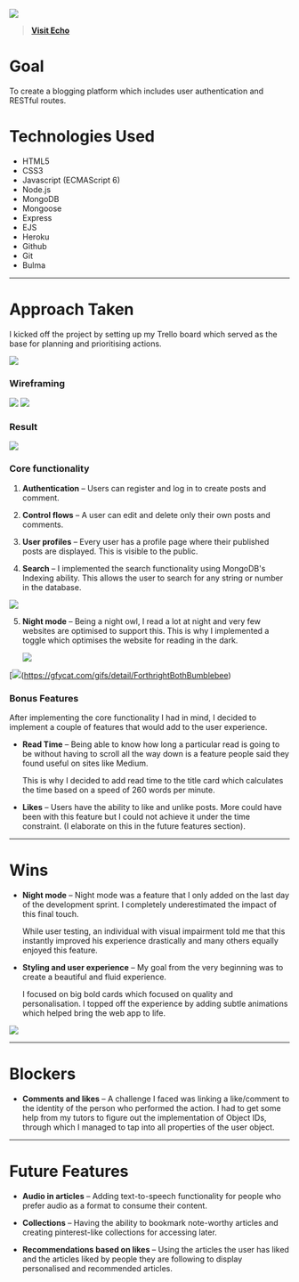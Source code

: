![](https://i.imgur.com/o8o4RV4.png)

> **[Visit Echo](https://echo-platform.herokuapp.com/)**

# Goal
To create a blogging platform which includes user authentication and RESTful routes.

# Technologies Used
* HTML5
* CSS3
* Javascript (ECMAScript 6)
* Node.js
* MongoDB
* Mongoose
* Express
* EJS
* Heroku
* Github
* Git
* Bulma


---
# Approach Taken
I kicked off the project by setting up my Trello board which served as the base for planning and prioritising actions.

![](https://i.imgur.com/nkDBA73.jpg)

### Wireframing
![](https://i.imgur.com/Aeg2WNM.png)
![](https://i.imgur.com/x7Yoa9U.png)


### Result

[![](https://thumbs.gfycat.com/PhysicalUnhappyJanenschia-size_restricted.gif)](https://gfycat.com/gifs/detail/PhysicalUnhappyJanenschia)

### Core functionality

1. **Authentication** – Users can register and log in to create posts and comment.

2. **Control flows** – A user can edit and delete only their own posts and comments.

3. **User profiles** – Every user has a profile page where their published posts are displayed. This is visible to the public.
 
4. **Search** – I implemented the search functionality using MongoDB's Indexing ability. This allows the user to search for any string or number in the database.

![](https://i.imgur.com/9hpFPp2.png)

5. **Night mode** – Being a night owl, I read a lot at night and very few websites are optimised to support this. This is why I implemented a toggle which optimises the website for reading in the dark.

	[![](https://thumbs.gfycat.com/IncomparableUnripeKittiwake-size_restricted.gif)](https://gfycat.com/gifs/detail/IncomparableUnripeKittiwake)

[![](https://thumbs.gfycat.com/ForthrightBothBumblebee-size_restricted.gif)(https://gfycat.com/gifs/detail/ForthrightBothBumblebee)


### Bonus Features

After implementing the core functionality I had in mind, I decided to implement a couple of features that would add to the user experience.

* **Read Time** – Being able to know how long a particular read is going to be without having to scroll all the way down is a feature people said they found useful on sites like Medium.

	This is why I decided to add read time to the title card which calculates the time based on a speed of 260 words per minute.
	
* **Likes** – Users have the ability to like and unlike posts. More could have been with this feature but I could not achieve it under the time constraint. (I elaborate on this in the future features section).


---
# Wins
* **Night mode** – Night mode was a feature that I only added on the last day of the development sprint. I completely underestimated the impact of this final touch. 

	While user testing, an individual with visual impairment told me that this instantly improved his experience drastically and many others equally enjoyed this feature.

* **Styling and user experience** – My goal from the very beginning was to create a beautiful and fluid experience. 

	I focused on big bold cards which focused on quality and personalisation. I topped off the experience by adding subtle animations which helped bring the web app to life.
	
[![](https://thumbs.gfycat.com/ReflectingUnrealisticBarnacle-size_restricted.gif)](https://gfycat.com/gifs/detail/ReflectingUnrealisticBarnacle)
 
---
# Blockers
* **Comments and likes** – A challenge I faced was linking a like/comment to the identity of the person who performed the action. I had to get some help from my tutors to figure out the implementation of Object IDs, through which I managed to tap into all properties of the user object.

---
# Future Features
* **Audio in articles** – Adding text-to-speech functionality for people who prefer audio as a format to consume their content.

* **Collections** – Having the ability to bookmark note-worthy articles and creating pinterest-like collections for accessing later.

* **Recommendations based on likes** – Using the articles the user has liked and the articles liked by people they are following to display personalised and recommended articles.
